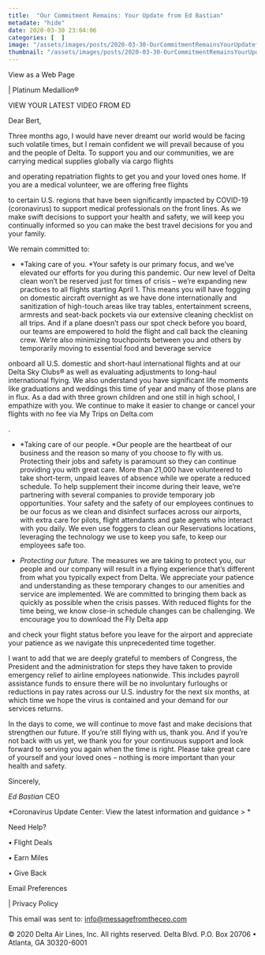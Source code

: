 ```yaml
---
title:  "Our Commitment Remains: Your Update from Ed Bastian"
metadate: "hide"
date: 2020-03-30 23:04:06
categories: [  ]
image: "/assets/images/posts/2020-03-30-OurCommitmentRemainsYourUpdatefromEdBastian_full.png"
thumbnail: "/assets/images/posts/2020-03-30-OurCommitmentRemainsYourUpdatefromEdBastian.png"
---
```

  View as a Web Page






 | Platinum Medallion®



VIEW YOUR LATEST VIDEO FROM ED





Dear Bert,

Three months ago, I would have never dreamt our world would be facing such
volatile times, but I remain confident we will prevail because of you and
the people of Delta. To support you and our communities, we are carrying
medical supplies globally via cargo flights

and operating repatriation flights to get you and your loved ones home. If
you are a medical volunteer, we are offering free flights

to certain U.S. regions that have been significantly impacted by COVID-19
(coronavirus) to support medical professionals on the front lines. As we
make swift decisions to support your health and safety, we will keep you
continually informed so you can make the best travel decisions for you and
your family.

We remain committed to:

   - *Taking care of you. *Your safety is our primary focus, and we’ve
   elevated our efforts for you during this pandemic. Our new level of Delta
   clean won’t be reserved just for times of crisis – we’re expanding new
   practices to all flights starting April 1. This means you will have fogging
   on domestic aircraft overnight as we have done internationally and
   sanitization of high-touch areas like tray tables, entertainment screens,
   armrests and seat-back pockets via our extensive cleaning checklist on all
   trips. And if a plane doesn’t pass our spot check before you board, our
   teams are empowered to hold the flight and call back the cleaning crew.
   We’re also minimizing touchpoints between you and others by temporarily
   moving to essential food and beverage service
   
   onboard all U.S. domestic and short-haul international flights and at our
   Delta Sky Clubs® as well as evaluating adjustments to long-haul
   international flying. We also understand you have significant life moments
   like graduations and weddings this time of year and many of those plans are
   in flux. As a dad with three grown children and one still in high school, I
   empathize with you. We continue to make it easier to change or cancel your
   flights with no fee via My Trips on Delta.com
   
   .


   - *Taking care of our people. *Our people are the heartbeat of our
   business and the reason so many of you choose to fly with us. Protecting
   their jobs and safety is paramount so they can continue providing you with
   great care. More than 21,000 have volunteered to take short-term, unpaid
   leaves of absence while we operate a reduced schedule. To help supplement
   their income during their leave, we’re partnering with several companies to
   provide temporary job opportunities. Your safety and the safety of our
   employees continues to be our focus as we clean and disinfect surfaces
   across our airports, with extra care for pilots, flight attendants and gate
   agents who interact with you daily. We even use foggers to clean our
   Reservations locations, leveraging the technology we use to keep you safe,
   to keep our employees safe too.


   - *Protecting our future.* The measures we are taking to protect you,
   our people and our company will result in a flying experience that’s
   different from what you typically expect from Delta. We appreciate your
   patience and understanding as these temporary changes to our amenities and
   service are implemented. We are committed to bringing them back as quickly
   as possible when the crisis passes. With reduced flights for the time
   being, we know close-in schedule changes can be challenging. We encourage
   you to download the Fly Delta app
   
   and check your flight status before you leave for the airport and
   appreciate your patience as we navigate this unprecedented time together.

I want to add that we are deeply grateful to members of Congress, the
President and the administration for steps they have taken to provide
emergency relief to airline employees nationwide. This includes payroll
assistance funds to ensure there will be no involuntary furloughs or
reductions in pay rates across our U.S. industry for the next six months,
at which time we hope the virus is contained and your demand for our
services returns.

In the days to come, we will continue to move fast and make decisions that
strengthen our future. If you’re still flying with us, thank you. And if
you’re not back with us yet, we thank you for your continuous support and
look forward to serving you again when the time is right. Please take great
care of yourself and your loved ones – nothing is more important than your
health and safety.


Sincerely,



*Ed Bastian*
CEO

*Coronavirus Update Center: View the latest information and guidance >
*

Need Help?

•
Flight Deals

•
Earn Miles

•
Give Back







Email Preferences

 |
Privacy Policy

This email was sent to: info@messagefromtheceo.com

© 2020 Delta Air Lines, Inc. All rights reserved.
Delta Blvd. P.O. Box 20706 • Atlanta, GA 30320-6001

